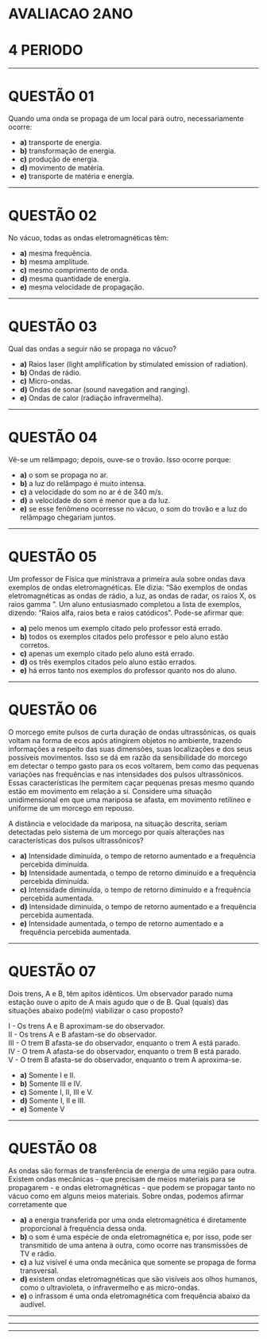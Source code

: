 # AVALIACAO 2ANO
# 4 PERIODO

--------------------------------------------------------------------------------

# QUESTÃO 01
Quando uma onda se propaga de um local para outro, necessariamente ocorre:
* **a)** transporte de energia.
* **b)** transformação de energia.
* **c)** produção de energia.
* **d)** movimento de matéria.
* **e)** transporte de matéria e energia.

--------------------------------------------------------------------------------

# QUESTÃO 02
No vácuo, todas as ondas eletromagnéticas têm:
* **a)** mesma frequência.
* **b)** mesma amplitude.
* **c)** mesmo comprimento de onda.
* **d)** mesma quantidade de energia.
* **e)** mesma velocidade de propagação.

--------------------------------------------------------------------------------

# QUESTÃO 03
Qual das ondas a seguir não se propaga no vácuo?

* **a)** Raios laser (light amplification by stimulated emission of radiation).
* **b)** Ondas de rádio.
* **c)** Micro-ondas.
* **d)** Ondas de sonar (sound navegation and ranging).
* **e)** Ondas de calor (radiação infravermelha).

--------------------------------------------------------------------------------

# QUESTÃO 04
Vê-se um relâmpago; depois, ouve-se o trovão. Isso ocorre porque:

* **a)** o som se propaga no ar.
* **b)** a luz do relâmpago é muito intensa.
* **c)** a velocidade do som no ar é de 340 m/s.
* **d)** a velocidade do som é menor que a da luz.
* **e)** se esse fenômeno ocorresse no vácuo, o som do trovão e a luz do relâmpago chegariam juntos.

--------------------------------------------------------------------------------

# QUESTÃO 05
Um professor de Física que ministrava a primeira aula sobre ondas dava exemplos de ondas eletromagnéticas. Ele dizia: “São exemplos de ondas eletromagnéticas as ondas de rádio, a luz, as ondas de radar, os raios X, os raios gamma ”. Um aluno entusiasmado completou a lista de exemplos, dizendo: “Raios alfa, raios beta e raios catódicos”. Pode-se afirmar que:

* **a)** pelo menos um exemplo citado pelo professor está errado.
* **b)** todos os exemplos citados pelo professor e pelo aluno estão corretos.
* **c)** apenas um exemplo citado pelo aluno está errado.
* **d)** os três exemplos citados pelo aluno estão errados.
* **e)** há erros tanto nos exemplos do professor quanto nos do aluno.

--------------------------------------------------------------------------------

# QUESTÃO 06

O morcego emite pulsos de curta duração de ondas ultrassônicas, os quais voltam na forma de ecos após atingirem objetos no ambiente, trazendo informações a respeito das suas dimensões, suas localizações e dos seus possíveis movimentos. Isso se dá em razão da sensibilidade do morcego em detectar o tempo gasto para os ecos voltarem, bem como das pequenas variações nas frequências e nas intensidades dos pulsos ultrassônicos. Essas características lhe permitem caçar pequenas presas mesmo quando estão em movimento em relação a si. Considere uma situação unidimensional em que uma mariposa se afasta, em movimento retilíneo e uniforme de um morcego em repouso.

A distância e velocidade da mariposa, na situação descrita, seriam detectadas pelo sistema de um morcego por quais alterações nas características dos pulsos ultrassônicos?

* **a)** Intensidade diminuída, o tempo de retorno aumentado e a frequência percebida diminuída.
* **b)** Intensidade aumentada, o tempo de retorno diminuído e a frequência percebida diminuída.
* **c)** Intensidade diminuída, o tempo de retorno diminuído e a frequência percebida aumentada.
* **d)** Intensidade diminuída, o tempo de retorno aumentado e a frequência percebida aumentada.
* **e)** Intensidade aumentada, o tempo de retorno aumentado e a frequência percebida aumentada.

--------------------------------------------------------------------------------

# QUESTÃO 07
Dois trens, A e B, têm apitos idênticos. Um observador parado numa estação ouve o apito de A mais agudo que o de B. Qual (quais) das situações abaixo pode(m) viabilizar o caso proposto?

I   - Os trens A e B aproximam-se do observador. </br>
II  - Os trens A e B afastam-se do observador. </br>
III - O trem B afasta-se do observador, enquanto o trem A está parado. </br>
IV  - O trem A afasta-se do observador, enquanto o trem B está parado. </br>
V   - O trem B afasta-se do observador, enquanto o trem A aproxima-se. </br>

* **a)** Somente I e II.
* **b)** Somente III e IV.
* **c)** Somente I, II, III e V.
* **d)** Somente I, II e III.
* **e)** Somente V

--------------------------------------------------------------------------------

# QUESTÃO 08
As ondas são formas de transferência de energia de uma região para outra. Existem ondas mecânicas - que precisam de meios materiais para se propagarem - e ondas eletromagnéticas - que podem se propagar tanto no vácuo como em alguns meios materiais. Sobre ondas, podemos afirmar corretamente que

* **a)** a energia transferida por uma onda eletromagnética é diretamente proporcional à frequência dessa onda.
* **b)** o som é uma espécie de onda eletromagnética e, por isso, pode ser transmitido de uma antena à outra, como ocorre nas transmissões de TV e rádio.
* **c)** a luz visível é uma onda mecânica que somente se propaga de forma transversal.
* **d)** existem ondas eletromagnéticas que são visíveis aos olhos humanos, como o ultravioleta, o infravermelho e as micro-ondas.
* **e)** o infrassom é uma onda eletromagnética com frequência abaixo da audível.

--------------------------------------------------------------------------------


--------------------------------------------------------------------------------


--------------------------------------------------------------------------------
